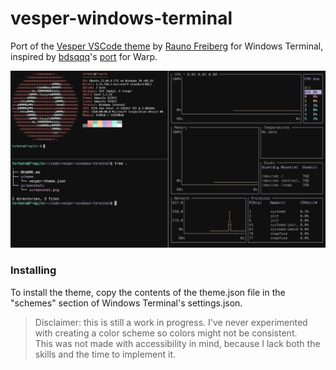 # vesper-windows-terminal
Port of the [Vesper VSCode theme](https://github.com/raunofreiberg/vesper) by [Rauno Freiberg](https://github.com/raunofreiberg) for Windows Terminal,  
inspired by [bdsqqq](https://github.com/bdsqqq)'s [port](https://github.com/bdsqqq/warp-term-vesper-theme) for Warp.
  
![screenshot of the theme](/screenshots/vesper.png)

### Installing

To install the theme, copy the contents of the theme.json file in the "schemes" section of Windows Terminal's settings.json.  

  
    

> Disclaimer: this is still a work in progress. I've never experimented with creating a color scheme so colors might not be consistent.  
> This was not made with accessibility in mind, because I lack both the skills and the time to implement it.   

